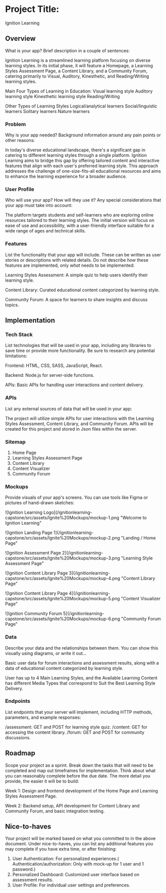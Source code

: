 # Project Title:
Ignition Learning


## Overview
What is your app? Brief description in a couple of sentences:

Ignition Learning is a streamlined learning platform focusing on diverse learning styles. In its initial phase, it will feature a Homepage, a Learning Styles Assessment Page, a Content Library, and a Community Forum, catering primarily to Visual, Auditory, Kinesthetic, and Reading/Writing learning styles.

Main Four Types of Learning in Education:
Visual learning style
Auditory learning style
Kinesthetic learning style
Reading/Writing

Other Types of Learning Styles
Logical/analytical learners
Social/linguistic learners
Solitary learners
Nature learners


### Problem

Why is your app needed? Background information around any pain points or other reasons: 

In today's diverse educational landscape, there's a significant gap in catering to different learning styles through a single platform. Ignition Learning aims to bridge this gap by offering tailored content and interactive features that align with each user's preferred learning style. This approach addresses the challenge of one-size-fits-all educational resources and aims to enhance the learning experience for a broader audience.



### User Profile

Who will use your app? How will they use it? Any special considerations that your app must take into account:

The platform targets students and self-learners who are exploring online resources tailored to their learning styles. The initial version will focus on ease of use and accessibility, with a user-friendly interface suitable for a wide range of ages and technical skills.



### Features

List the functionality that your app will include. These can be written as user stories or descriptions with related details. Do not describe _how_ these features are implemented, only _what_ needs to be implemented:

Learning Styles Assessment: A simple quiz to help users identify their learning style.

Content Library: Curated educational content categorized by learning style.

Community Forum: A space for learners to share insights and discuss topics.



## Implementation

### Tech Stack

List technologies that will be used in your app, including any libraries to save time or provide more functionality. Be sure to research any potential limitations: 


Frontend: 
HTML, 
CSS, 
SASS, 
JavaScript, 
React.

Backend: 
Node.js for server-side functions.

APIs: 
Basic APIs for handling user interactions and content delivery.



### APIs

List any external sources of data that will be used in your app:

 The project will utilize simple APIs for user interactions with the Learning Styles Assessment, Content Library, and Community Forum. APIs will be created for this project and stored in Json files within the server.

### Sitemap

1. Home Page
2. Learning Styles Assessment Page
3. Content Library
4. Content Visualizer
5. Community Forum


### Mockups

Provide visuals of your app's screens. You can use tools like Figma or pictures of hand-drawn sketches:

![Ignition Learning Logo](/ignitionlearning-capstone/src/assets/Ignite%20Mockups/mockup-1.png "Welcome to Ignition Learning"

![Ignition Landing Page 1](/ignitionlearning-capstone/src/assets/Ignite%20Mockups/mockup-2.png "Landing / Home Page"

![Ignition Assessment Page 2](/ignitionlearning-capstone/src/assets/Ignite%20Mockups/mockup-3.png "Learning Style Assessment Page"

![Ignition Content Library Page 3](/ignitionlearning-capstone/src/assets/Ignite%20Mockups/mockup-4.png "Content Library Page"

![Ignition Content Library Page 4](/ignitionlearning-capstone/src/assets/Ignite%20Mockups/mockup-5.png "Content Visualizer Page"

![Ignition Community Forum 5](/ignitionlearning-capstone/src/assets/Ignite%20Mockups/mockup-6.png "Community Forum Page"

### Data

Describe your data and the relationships between them. You can show this visually using diagrams, or write it out… 

Basic user data for forum interactions and assessment results, along with a data of educational content categorized by learning style.

User has up to 4 Main Learning Styles, and the Available Learning Content has different Media Types that correspond to Suit the Best Learning Style Delivery.


### Endpoints

List endpoints that your server will implement, including HTTP methods, parameters, and example responses: 

/assessment: GET and POST for learning style quiz.
/content: GET for accessing the content library.
/forum: GET and POST for community discussions.



## Roadmap

Scope your project as a sprint. Break down the tasks that will need to be completed and map out timeframes for implementation. Think about what you can reasonably complete before the due date. The more detail you provide, the easier it will be to build: 

Week 1: Design and frontend development of the Home Page and Learning Styles Assessment Page.

Week 2: Backend setup, API development for Content Library and Community Forum, and basic integration testing.


## Nice-to-haves

Your project will be marked based on what you committed to in the above document. Under nice-to-haves, you can list any additional features you may complete if you have extra time, or after finishing:


1. User Authentication: For personalized experiences.( Authentication/authorization: Only with mock-up for 1 user and 1 password.)
2. Personalized Dashboard: Customized user interface based on assessment results.
3. User Profile: For individual user settings and preferences.


